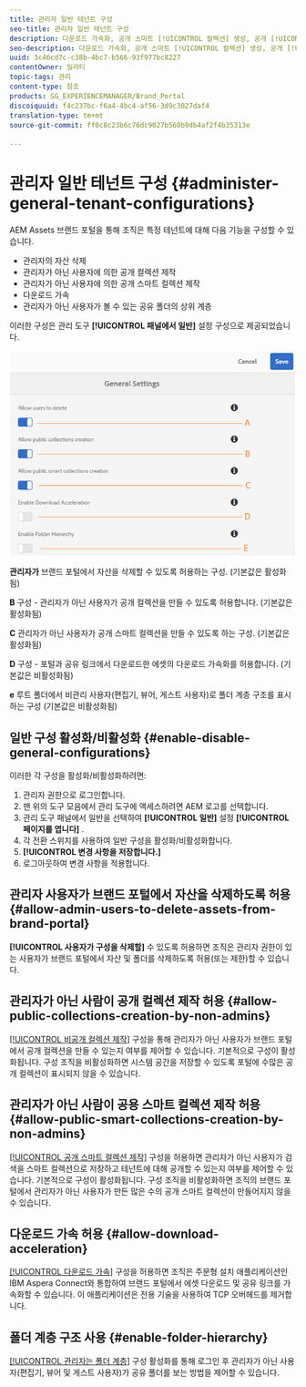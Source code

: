 ```yaml
---
title: 관리자 일반 테넌트 구성
seo-title: 관리자 일반 테넌트 구성
description: 다운로드 가속화, 공개 스마트 [!UICONTROL 컬렉션] 생성, 공개 [!UICONTROL 컬렉션] 생성, 관리 사용자가 테넌트의 자산을 삭제할 수 있도록 설정
seo-description: 다운로드 가속화, 공개 스마트 [!UICONTROL 컬렉션] 생성, 공개 [!UICONTROL 컬렉션] 생성, 관리 사용자가 테넌트의 자산을 삭제할 수 있도록 설정
uuid: 3c46cd7c-c38b-4bc7-b566-93f977bc8227
contentOwner: 밀라티
topic-tags: 관리
content-type: 참조
products: SG_EXPERIENCEMANAGER/Brand_Portal
discoiquuid: f4c237bc-f6a4-4bc4-af56-3d9c3027daf4
translation-type: tm+mt
source-git-commit: ff0c8c23b6c76dc9027b560b9db4af2f4b35313e

---
```



# 관리자 일반 테넌트 구성 {#administer-general-tenant-configurations}

AEM Assets 브랜드 포털을 통해 조직은 특정 테넌트에 대해 다음 기능을 구성할 수 있습니다.

* 관리자의 자산 삭제
* 관리자가 아닌 사용자에 의한 공개 컬렉션 제작
* 관리자가 아닌 사용자에 의한 공개 스마트 컬렉션 제작
* 다운로드 가속
* 관리자가 아닌 사용자가 볼 수 있는 공유 폴더의 상위 계층

이러한 구성은 관리 도구 **[!UICONTROL 패널에서 일반]** 설정 구성으로 제공되었습니다.

![](assets/general-configs.png)

**관리자가** 브랜드 포털에서 자산을 삭제할 수 있도록 허용하는 구성. (기본값은 활성화됨)

**B** 구성 - 관리자가 아닌 사용자가 공개 컬렉션을 만들 수 있도록 허용합니다. (기본값은 활성화됨)

**C** 관리자가 아닌 사용자가 공개 스마트 컬렉션을 만들 수 있도록 하는 구성. (기본값은 활성화됨)

**D** 구성 - 포털과 공유 링크에서 다운로드한 에셋의 다운로드 가속화를 허용합니다. (기본값은 비활성화됨)

**e** 루트 폴더에서 비관리 사용자(편집기, 뷰어, 게스트 사용자)로 폴더 계층 구조를 표시하는 구성 (기본값은 비활성화됨)

## 일반 구성 활성화/비활성화 {#enable-disable-general-configurations}

이러한 각 구성을 활성화/비활성화하려면:

1. 관리자 권한으로 로그인합니다.
1. 맨 위의 도구 모음에서 관리 도구에 액세스하려면 AEM 로고를 선택합니다.
1. 관리 도구 패널에서 일반을 선택하여 **[!UICONTROL 일반]** 설정 **[!UICONTROL 페이지를 엽니다]** .
1. 각 전환 스위치를 사용하여 일반 구성을 활성화/비활성화합니다.
1. **[!UICONTROL 변경 사항을 저장합니다.]**
1. 로그아웃하여 변경 사항을 적용합니다.

## 관리자 사용자가 브랜드 포털에서 자산을 삭제하도록 허용 {#allow-admin-users-to-delete-assets-from-brand-portal}

**[!UICONTROL 사용자가 구성을 삭제할]** 수 있도록 허용하면 조직은 관리자 권한이 있는 사용자가 브랜드 포털에서 자산 및 폴더를 삭제하도록 허용(또는 제한)할 수 있습니다.

## 관리자가 아닌 사람이 공개 컬렉션 제작 허용 {#allow-public-collections-creation-by-non-admins}

[[!UICONTROL 비공개 컬렉션 제작]](../using/brand-portal-share-collection.md#main-pars-text-1915052376) 구성을 통해 관리자가 아닌 사용자가 브랜드 포털에서 공개 컬렉션을 만들 수 있는지 여부를 제어할 수 있습니다. 기본적으로 구성이 활성화됩니다. 구성 조직을 비활성화하면 시스템 공간을 저장할 수 있도록 포털에 수많은 공개 컬렉션이 표시되지 않을 수 있습니다.

## 관리자가 아닌 사람이 공용 스마트 컬렉션 제작 허용 {#allow-public-smart-collections-creation-by-non-admins}

[[!UICONTROL 공개 스마트 컬렉션 제작]](../using/brand-portal-searching.md#main-pars-header-500620467) 구성을 허용하면 관리자가 아닌 사용자가 검색을 스마트 컬렉션으로 저장하고 테넌트에 대해 공개할 수 있는지 여부를 제어할 수 있습니다. 기본적으로 구성이 활성화됩니다. 구성 조직을 비활성화하면 조직의 브랜드 포털에서 관리자가 아닌 사용자가 만든 많은 수의 공개 스마트 컬렉션이 만들어지지 않을 수 있습니다.

## 다운로드 가속 허용 {#allow-download-acceleration}

[[!UICONTROL 다운로드 가속]](../using/accelerated-download.md) 구성을 허용하면 조직은 주문형 설치 애플리케이션인 IBM Aspera Connect와 통합하여 브랜드 포털에서 에셋 다운로드 및 공유 링크를 가속화할 수 있습니다. 이 애플리케이션은 전용 기술을 사용하여 TCP 오버헤드를 제거합니다.

## 폴더 계층 구조 사용 {#enable-folder-hierarchy}

[[!UICONTROL 관리자는 폴더 계층]](../using/brand-portal-sharing-folders.md#non-admin-user-access-to-shared-folders) 구성 활성화를 통해 로그인 후 관리자가 아닌 사용자(편집기, 뷰어 및 게스트 사용자)가 공유 폴더를 보는 방법을 제어할 수 있습니다.
